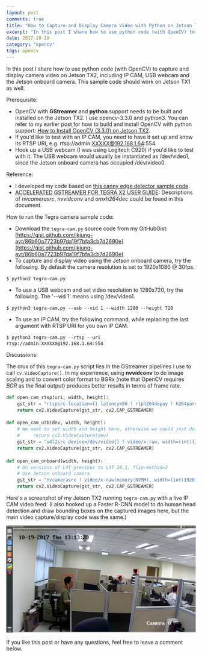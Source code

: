 ```yaml
---
layout: post
comments: true
title: "How to Capture and Display Camera Video with Python on Jetson TX2"
excerpt: "In this post I share how to use python code (with OpenCV) to capture and display camera video on Jetson TX2, including IP CAM, USB webcam and the Jetson onboard camera. This sample code should work on Jetson TX1 as well."
date: 2017-10-19
category: "opencv"
tags: opencv
---
```


In this post I share how to use python code (with OpenCV) to capture and display camera video on Jetson TX2, including IP CAM, USB webcam and the Jetson onboard camera. This sample code should work on Jetson TX1 as well.

Prerequisite:

* OpenCV with **GStreamer** and **python** support needs to be built and installed on the Jetson TX2. I use opencv-3.3.0 and python3. You can refer to my earlier post for how to build and install OpenCV with python support: [How to Install OpenCV (3.3.0) on Jetson TX2](https://jkjung-avt.github.io/opencv3-on-tx2/).
* If you'd like to test with an IP CAM, you need to have it set up and know its RTSP URI, e.g. rtsp://admin:XXXXX@192.168.1.64:554.
* Hook up a USB webcam (I was using Logitech C920) if you'd like to test with it. The USB webcam would usually be instantiated as /dev/video1, since the Jetson onboard camera has occupied /dev/video0.

Reference:

* I developed my code based on [this canny edge detector sample code](https://devtalk.nvidia.com/default/topic/1024245/jetson-tx2/opencv-3-3-and-integrated-camera-problems-/post/5210653/#5210653).
* [ACCELERATED GSTREAMER FOR TEGRA X2 USER GUIDE](http://developer2.download.nvidia.com/embedded/L4T/r28_Release_v1.0/Docs/Jetson_TX2_Accelerated_GStreamer_User_Guide.pdf?rJ32fctxo7T2SNlckXrTndWYLO_LIQmRRJpd4Hcz2B8CQefnSGKDjQHbW7bxDRTW6OfvHzMRTdrE16hA6hj4gcLIZvPxWzXYw2Z1t88_cFVTCPDQZdiwJzsy3-hMvahbvSH23CEEca47iu-igcm7cwnCUXhvHCsNhkgouSCxjlIBxHV2iZ7i9xB42FoFpttBQw): Descriptions of *nvcamerasrc*, *nvvidconv* and *omxh264dec* could be found in this document.

How to run the Tegra camera sample code:

* Download the `tegra-cam.py` source code from my GitHubGist: [https://gist.github.com/jkjung-avt/86b60a7723b97da19f7bfa3cb7d2690e](https://gist.github.com/jkjung-avt/86b60a7723b97da19f7bfa3cb7d2690e)
* To capture and display video using the Jetson onboard camera, try the following. By default the camera resolution is set to 1920x1080 @ 30fps.

```shell
$ python3 tegra-cam.py
```

* To use a USB webcam and set video resolution to 1280x720, try the following. The '--vid 1' means using /dev/video1.

```shell
$ python3 tegra-cam.py --usb --vid 1 --width 1280 --height 720
```

* To use an IP CAM, try the following command, while replacing the last argument with RTSP URI for you own IP CAM.

```shell
$ python3 tegra-cam.py --rtsp --uri rtsp://admin:XXXXXX@192.168.1.64:554
```

Discussions:

The crux of this `tegra-cam.py` script lies in the GStreamer pipelines I use to call `cv.VideoCapture()`. In my experience, using **nvvidconv** to do image scaling and to convert color format to BGRx (note that OpenCV requires *BGR* as the final output) produces better results in terms of frame rate.

```python
def open_cam_rtsp(uri, width, height):
    gst_str = "rtspsrc location={} latency=50 ! rtph264depay ! h264parse ! omxh264dec ! nvvidconv ! video/x-raw, width=(int){}, height=(int){}, format=(string)BGRx ! videoconvert ! appsink".format(uri, width, height)
    return cv2.VideoCapture(gst_str, cv2.CAP_GSTREAMER)

def open_cam_usb(dev, width, height):
    # We want to set width and height here, otherwise we could just do:
    #     return cv2.VideoCapture(dev)
    gst_str = "v4l2src device=/dev/video{} ! video/x-raw, width=(int){}, height=(int){}, format=(string)RGB ! videoconvert ! appsink".format(dev, width, height)
    return cv2.VideoCapture(gst_str, cv2.CAP_GSTREAMER)

def open_cam_onboard(width, height):
    # On versions of L4T previous to L4T 28.1, flip-method=2
    # Use Jetson onboard camera
    gst_str = "nvcamerasrc ! video/x-raw(memory:NVMM), width=(int)1920, height=(int)1080, format=(string)I420, framerate=(fraction)30/1 ! nvvidconv ! video/x-raw, width=(int){}, height=(int){}, format=(string)BGRx ! videoconvert ! appsink".format(width, height)
    return cv2.VideoCapture(gst_str, cv2.CAP_GSTREAMER)
```

Here's a screenshot of my Jetson TX2 running `tegra-cam.py` with a live IP CAM video feed. (I also hooked up a Faster R-CNN model to do human head detection and draw bounding boxes on the captured images here, but the main video capture/display code was the same.)

![Screenshot of tegra-cam.py on Jetson TX2](/assets/2017-10-19-tx2-camera-with-python/tegra-cam.png)

If you like this post or have any questions, feel free to leave a comment below.
